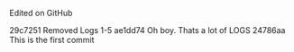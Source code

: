 Edited on GitHub

29c7251 Removed Logs 1-5
ae1dd74 Oh boy. Thats a lot of LOGS
24786aa This is the first commit
